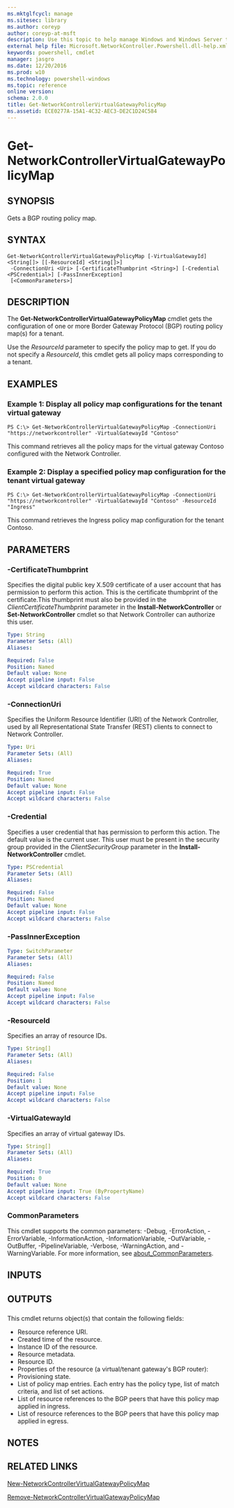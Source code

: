 ```yaml
---
ms.mktglfcycl: manage
ms.sitesec: library
ms.author: coreyp
author: coreyp-at-msft
description: Use this topic to help manage Windows and Windows Server technologies with Windows PowerShell.
external help file: Microsoft.NetworkController.Powershell.dll-help.xml
keywords: powershell, cmdlet
manager: jasgro
ms.date: 12/20/2016
ms.prod: w10
ms.technology: powershell-windows
ms.topic: reference
online version: 
schema: 2.0.0
title: Get-NetworkControllerVirtualGatewayPolicyMap
ms.assetid: ECE0277A-15A1-4C32-AEC3-DE2C1D24C584
---
```


# Get-NetworkControllerVirtualGatewayPolicyMap

## SYNOPSIS
Gets a BGP routing policy map.

## SYNTAX

```
Get-NetworkControllerVirtualGatewayPolicyMap [-VirtualGatewayId] <String[]> [[-ResourceId] <String[]>]
 -ConnectionUri <Uri> [-CertificateThumbprint <String>] [-Credential <PSCredential>] [-PassInnerException]
 [<CommonParameters>]
```

## DESCRIPTION
The **Get-NetworkControllerVirtualGatewayPolicyMap** cmdlet gets the configuration of one or more Border Gateway Protocol (BGP) routing policy map(s) for a tenant.

Use the *ResourceId* parameter to specify the policy map to get.
If you do not specify a *ResourceId*, this cmdlet gets all policy maps corresponding to a tenant.

## EXAMPLES

### Example 1: Display all policy map configurations for the tenant virtual gateway
```
PS C:\> Get-NetworkControllerVirtualGatewayPolicyMap -ConnectionUri "https://networkcontroller" -VirtualGatewayId "Contoso"
```

This command retrieves all the policy maps for the virtual gateway Contoso configured with the Network Controller.

### Example 2: Display a specified policy map configuration for the tenant virtual gateway
```
PS C:\> Get-NetworkControllerVirtualGatewayPolicyMap -ConnectionUri "https://networkcontroller" -VirtualGatewayId "Contoso" -ResourceId "Ingress"
```

This command retrieves the Ingress policy map configuration for the tenant Contoso.

## PARAMETERS

### -CertificateThumbprint
Specifies the digital public key X.509 certificate of a user account that has permission to perform this action.
This is the certificate thumbprint of the certificate.This thumbprint must also be provided in the *ClientCertificateThumbprint* parameter in the **Install-NetworkController** or **Set-NetworkController** cmdlet so that Network Controller can authorize this user.

```yaml
Type: String
Parameter Sets: (All)
Aliases: 

Required: False
Position: Named
Default value: None
Accept pipeline input: False
Accept wildcard characters: False
```

### -ConnectionUri
Specifies the Uniform Resource Identifier (URI) of the Network Controller, used by all Representational State Transfer (REST) clients to connect to Network Controller.

```yaml
Type: Uri
Parameter Sets: (All)
Aliases: 

Required: True
Position: Named
Default value: None
Accept pipeline input: False
Accept wildcard characters: False
```

### -Credential
Specifies a user credential that has permission to perform this action.
The default value is the current user.
This user must be present in the security group provided in the *ClientSecurityGroup* parameter in the **Install-NetworkController** cmdlet.

```yaml
Type: PSCredential
Parameter Sets: (All)
Aliases: 

Required: False
Position: Named
Default value: None
Accept pipeline input: False
Accept wildcard characters: False
```

### -PassInnerException


```yaml
Type: SwitchParameter
Parameter Sets: (All)
Aliases: 

Required: False
Position: Named
Default value: None
Accept pipeline input: False
Accept wildcard characters: False
```

### -ResourceId
Specifies an array of resource IDs.

```yaml
Type: String[]
Parameter Sets: (All)
Aliases: 

Required: False
Position: 1
Default value: None
Accept pipeline input: False
Accept wildcard characters: False
```

### -VirtualGatewayId
Specifies an array of virtual gateway IDs.

```yaml
Type: String[]
Parameter Sets: (All)
Aliases: 

Required: True
Position: 0
Default value: None
Accept pipeline input: True (ByPropertyName)
Accept wildcard characters: False
```

### CommonParameters
This cmdlet supports the common parameters: -Debug, -ErrorAction, -ErrorVariable, -InformationAction, -InformationVariable, -OutVariable, -OutBuffer, -PipelineVariable, -Verbose, -WarningAction, and -WarningVariable. For more information, see [about_CommonParameters](http://go.microsoft.com/fwlink/?LinkID=113216).

## INPUTS

## OUTPUTS

###  
This cmdlet returns object(s) that contain the following fields:   

- Resource reference URI.
- Created time of the resource.
- Instance ID of the resource.
- Resource metadata.
- Resource ID. 
- Properties of the resource (a virtual/tenant gateway's BGP router):
 - Provisioning state. 
 - List of policy map entries.
Each entry has the policy type, list of match criteria, and list of set actions.
 - List of resource references to the BGP peers that have this policy map applied in ingress.
 - List of resource references to the BGP peers that have this policy map applied in egress.

## NOTES

## RELATED LINKS

[New-NetworkControllerVirtualGatewayPolicyMap](./New-NetworkControllerVirtualGatewayPolicyMap.md)

[Remove-NetworkControllerVirtualGatewayPolicyMap](./Remove-NetworkControllerVirtualGatewayPolicyMap.md)

